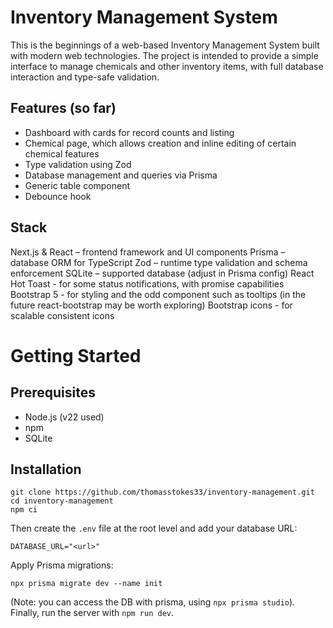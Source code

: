 # Inventory Management System

This is the beginnings of a web-based Inventory Management System built with modern web technologies. The project is intended to provide a simple interface to manage chemicals and other inventory items, with full database interaction and type-safe validation.

## Features (so far)
- Dashboard with cards for record counts and listing
- Chemical page, which allows creation and inline editing of certain chemical features
- Type validation using Zod
- Database management and queries via Prisma
- Generic table component
- Debounce hook

## Stack
Next.js & React – frontend framework and UI components
Prisma – database ORM for TypeScript
Zod – runtime type validation and schema enforcement
SQLite – supported database (adjust in Prisma config)
React Hot Toast - for some status notifications, with promise capabilities
Bootstrap 5 - for styling and the odd component such as tooltips (in the future react-bootstrap may be worth exploring)
Bootstrap icons - for scalable consistent icons

# Getting Started

## Prerequisites
- Node.js (v22 used)
- npm
- SQLite

## Installation
```
git clone https://github.com/thomasstokes33/inventory-management.git
cd inventory-management
npm ci
```
Then create the `.env` file at the root level and add your database URL:
```
DATABASE_URL="<url>"
```
Apply Prisma migrations:
```
npx prisma migrate dev --name init
```
(Note: you can access the DB with prisma, using `npx prisma studio`).
Finally, run the server with `npm run dev`.
